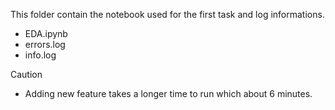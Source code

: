 This folder contain the notebook used for the first task and log informations.
- EDA.ipynb
- errors.log
- info.log

Caution 
- Adding new feature takes a longer time to run which about 6 minutes.
